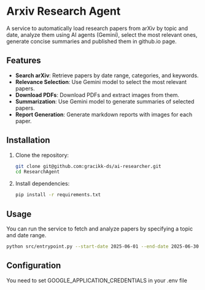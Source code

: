 # Arxiv Research Agent

A service to automatically load research papers from arXiv by topic and date, analyze them using AI agents (Gemini), select the most relevant ones, generate concise summaries and published them in github.io page.

## Features
- **Search arXiv**: Retrieve papers by date range, categories, and keywords.
- **Relevance Selection**: Use Gemini model to select the most relevant papers.
- **Download PDFs**: Download PDFs and extract images from them.
- **Summarization**: Use Gemini model to generate summaries of selected papers.
- **Report Generation**: Generate markdown reports with images for each paper.

## Installation

1. Clone the repository:
    ```bash
    git clone git@github.com:gracikk-ds/ai-researcher.git
    cd ResearchAgent
    ```

2. Install dependencies:
    ```bash
    pip install -r requirements.txt
    ```

## Usage

You can run the service to fetch and analyze papers by specifying a topic and date range.

```bash
python src/entrypoint.py --start-date 2025-06-01 --end-date 2025-06-30
```

## Configuration
You need to set GOOGLE_APPLICATION_CREDENTIALS in your .env file
